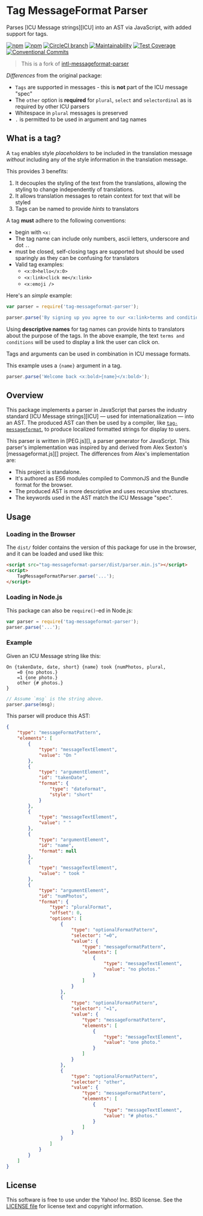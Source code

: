 Tag MessageFormat Parser
=========================

Parses [ICU Message strings][ICU] into an AST via JavaScript, with added support for tags.

[![npm](https://img.shields.io/npm/v/tag-messageformat-parser.svg)](https://www.npmjs.com/package/tag-messageformat-parser)
[![npm](https://img.shields.io/npm/dm/tag-messageformat-parser.svg)](https://www.npmjs.com/package/tag-messageformat-parser)
[![CircleCI branch](https://img.shields.io/circleci/project/github/adam-26/tag-messageformat-parser/master.svg)](https://circleci.com/gh/adam-26/tag-messageformat-parser/tree/master)
[![Maintainability](https://api.codeclimate.com/v1/badges/7a31719342df75c9c81e/maintainability)](https://codeclimate.com/github/adam-26/tag-messageformat-parser/maintainability)
[![Test Coverage](https://api.codeclimate.com/v1/badges/7a31719342df75c9c81e/test_coverage)](https://codeclimate.com/github/adam-26/tag-messageformat-parser/test_coverage)
[![Conventional Commits](https://img.shields.io/badge/Conventional%20Commits-1.0.0-yellow.svg)](https://conventionalcommits.org)

> This is a fork of [intl-messageformat-parser](https://github.com/yahoo/intl-messageformat-parser)

_Differences_ from the original package:
 * `Tags` are supported in messages - this is **not** part of the ICU message "spec"
 * The `other` option is **required** for `plural`, `select` and `selectordinal` as is required by other ICU parsers
 * Whitespace in `plural` messages is preserved
 * `.` is permitted to be used in argument and tag names

What is a tag?
--------
A `tag` enables style _placeholders_ to be included in the translation message _without_ including any of the
style information in the translation message.

This provides 3 benefits:
  1. It decouples the styling of the text from the translations, allowing the styling to change independently of translations.
  2. It allows translation messages to retain context for text that will be styled
  3. Tags can be named to provide _hints_ to translators

A tag **must** adhere to the following conventions:
 * begin with `<x:`
 * The tag name can include only numbers, ascii letters, underscore and dot `.`.
 * must be closed, self-closing tags are supported but should be used sparingly as they can be confusing for translators
 * Valid tag examples:
   * `<x:0>hello</x:0>`
   * `<x:link>click me</x:link>`
   * `<x:emoji />`

Here's an _simple_ example:

```js
var parser = require('tag-messageformat-parser');

parser.parse('By signing up you agree to our <x:link>terms and conditions</x:link>');

```

Using **descriptive names** for tag names can provide hints to translators about the purpose of the tags.
In the above example, the text `terms and conditions` will be used to display a link the user can click on.

Tags and arguments can be used in combination in ICU message formats.

This example uses a `{name}` argument in a tag.

```js
parser.parse('Welcome back <x:bold>{name}</x:bold>');
```

Overview
--------

This package implements a parser in JavaScript that parses the industry standard [ICU Message strings][ICU] — used for internationalization — into an AST. The produced AST can then be used by a compiler, like [`tag-messageformat`](https://github.com/adam-26/tag-messageformat), to produce localized formatted strings for display to users.

This parser is written in [PEG.js][], a parser generator for JavaScript. This parser's implementation was inspired by and derived from Alex Sexton's [messageformat.js][] project. The differences from Alex's implementation are:

- This project is standalone.
- It's authored as ES6 modules compiled to CommonJS and the Bundle format for the browser.
- The produced AST is more descriptive and uses recursive structures.
- The keywords used in the AST match the ICU Message "spec".


Usage
-----

### Loading in the Browser

The `dist/` folder contains the version of this package for use in the browser, and it can be loaded and used like this:

```html
<script src="tag-messageformat-parser/dist/parser.min.js"></script>
<script>
    TagMessageFormatParser.parse('...');
</script>
```

### Loading in Node.js

This package can also be `require()`-ed in Node.js:

```js
var parser = require('tag-messageformat-parser');
parser.parse('...');
```

### Example

Given an ICU Message string like this:

```
On {takenDate, date, short} {name} took {numPhotos, plural,
    =0 {no photos.}
    =1 {one photo.}
    other {# photos.}
}
```

```js
// Assume `msg` is the string above.
parser.parse(msg);
```

This parser will produce this AST:

```json
{
    "type": "messageFormatPattern",
    "elements": [
        {
            "type": "messageTextElement",
            "value": "On "
        },
        {
            "type": "argumentElement",
            "id": "takenDate",
            "format": {
                "type": "dateFormat",
                "style": "short"
            }
        },
        {
            "type": "messageTextElement",
            "value": " "
        },
        {
            "type": "argumentElement",
            "id": "name",
            "format": null
        },
        {
            "type": "messageTextElement",
            "value": " took "
        },
        {
            "type": "argumentElement",
            "id": "numPhotos",
            "format": {
                "type": "pluralFormat",
                "offset": 0,
                "options": [
                    {
                        "type": "optionalFormatPattern",
                        "selector": "=0",
                        "value": {
                            "type": "messageFormatPattern",
                            "elements": [
                                {
                                    "type": "messageTextElement",
                                    "value": "no photos."
                                }
                            ]
                        }
                    },
                    {
                        "type": "optionalFormatPattern",
                        "selector": "=1",
                        "value": {
                            "type": "messageFormatPattern",
                            "elements": [
                                {
                                    "type": "messageTextElement",
                                    "value": "one photo."
                                }
                            ]
                        }
                    },
                    {
                        "type": "optionalFormatPattern",
                        "selector": "other",
                        "value": {
                            "type": "messageFormatPattern",
                            "elements": [
                                {
                                    "type": "messageTextElement",
                                    "value": "# photos."
                                }
                            ]
                        }
                    }
                ]
            }
        }
    ]
}
```

License
-------

This software is free to use under the Yahoo! Inc. BSD license.
See the [LICENSE file](https://github.com/adam-26/tag-messageformat-parser/blob/master/LICENSE) for license text and copyright information.
